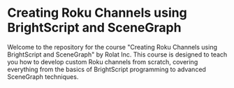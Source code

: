 # Creating Roku Channels using BrightScript and SceneGraph

Welcome to the repository for the course "Creating Roku Channels using BrightScript and SceneGraph" by Rolat Inc. This course is designed to teach you how to develop custom Roku channels from scratch, covering everything from the basics of BrightScript programming to advanced SceneGraph techniques.
